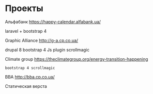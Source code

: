 # Проекты
Альфабанк https://happy-calendar.alfabank.ua/ 

   laravel + bootstrap 4

Graphic Alliance http://g-a.cp.co.ua/

   drupal 8 bootstrap 4 Js plugin scrollmagic

Climate group https://theclimategroup.org/energy-transition-happening

    bootstrap 4 scrollmagic
BBA http://bba.cp.co.ua/

   Статическая верста

